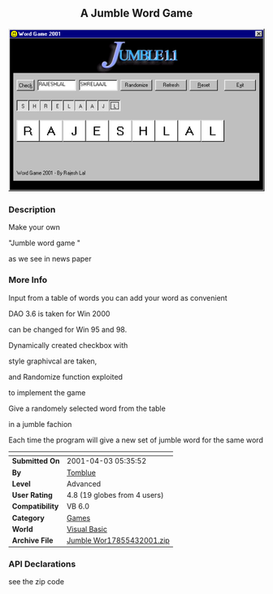 ﻿<div align="center">

## A Jumble Word Game

<img src="PIC20014362312768.gif">
</div>

### Description

Make your own

"Jumble word game "

as we see in news paper
 
### More Info
 
Input from a table of words you can add your word as convenient

DAO 3.6 is taken for Win 2000

can be changed for Win 95 and 98.

Dynamically created checkbox with

style graphivcal are taken,

and Randomize function exploited

to implement the game

Give a randomely selected word from the table

in a jumble fachion

Each time the program will give a new set of jumble word for the same word


<span>             |<span>
---                |---
**Submitted On**   |2001-04-03 05:35:52
**By**             |[Tomblue](https://github.com/Planet-Source-Code/PSCIndex/blob/master/ByAuthor/tomblue.md)
**Level**          |Advanced
**User Rating**    |4.8 (19 globes from 4 users)
**Compatibility**  |VB 6\.0
**Category**       |[Games](https://github.com/Planet-Source-Code/PSCIndex/blob/master/ByCategory/games__1-38.md)
**World**          |[Visual Basic](https://github.com/Planet-Source-Code/PSCIndex/blob/master/ByWorld/visual-basic.md)
**Archive File**   |[Jumble Wor17855432001\.zip](https://github.com/Planet-Source-Code/tomblue-a-jumble-word-game__1-22108/archive/master.zip)

### API Declarations

see the zip code





